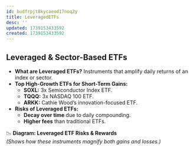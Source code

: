 ```yaml
---
id: budfrpjt8kycaeod17noq2y
title: LeveragedETFs
desc: ''
updated: 1739153433592
created: 1739153433592
---
```



##  Leveraged & Sector-Based ETFs

-   **What are Leveraged ETFs?** Instruments that amplify daily returns of an index or sector.
-   **Top High-Growth ETFs for Short-Term Gains:**
    -   **SOXL:** 3x Semiconductor Index ETF.
    -   **TQQQ:** 3x NASDAQ 100 ETF.
    -   **ARKK:** Cathie Wood’s innovation-focused ETF.
-   **Risks of Leveraged ETFs:**
    -   **Decay over time** due to daily compounding.
    -   **Higher fees** than traditional ETFs.

📉 **Diagram: Leveraged ETF Risks & Rewards**  
_(Shows how these instruments magnify both gains and losses.)_